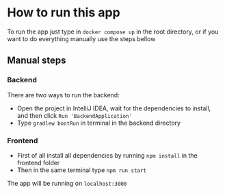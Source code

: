 # How to run this app

To run the app just type in `docker compose up` in the root directory, or if you want to do everything manually use the steps bellow

## Manual steps

### Backend

There are two ways to run the backend:  
* Open the project in IntelliJ IDEA, wait for the dependencies to install, and then click `Run 'BackendApplication'`
* Type `gradlew bootRun` in terminal in the backend directory

### Frontend

* First of all install all dependencies by running `npm install` in the frontend folder  
* Then in the same terminal type `npm run start`

The app will be running on `localhost:3000`
